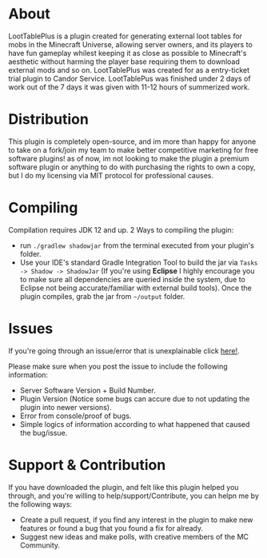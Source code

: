 # About
LootTablePlus is a plugin created for generating external loot tables for mobs in the Minecraft Universe, allowing server owners, and its players to have fun gameplay whilest keeping it as close as possible to Minecraft's aesthetic without harming the player base requiring them to download external mods and so on.
LootTablePlus was created for as a entry-ticket trial plugin to Candor Service.
LootTablePus was finished under 2 days of work out of the 7 days it was given with 11-12 hours of summerized work. 

# Distribution
This plugin is completely open-source, and im more than happy for anyone to take on a fork/join my team to make better competitive marketing for free software plugins!
as of now, im not looking to make the plugin a premium software plugin or anything to do with purchasing the rights to own a copy, but I do my licensing via MIT protocol for professional causes.

# Compiling
Compilation requires JDK 12 and up.
2 Ways to compiling the plugin:
- run `./gradlew shadowjar` from the terminal executed from your plugin's folder.
- Use your IDE's standard Gradle Integration Tool to build the jar via `Tasks -> Shadow -> ShadowJar` (If you're using **Eclipse** I highly encourage you to make sure all dependencies are queried inside the system, due to Eclipse not being accurate/familiar with external build tools). 
Once the plugin compiles, grab the jar from `~/output` folder.

# Issues
If you're going through an issue/error that is unexplainable click [here!](https://github.com/GedGd2/LootTablePlus/issues/new).

Please make sure when you post the issue to include the following information:
- Server Software Version + Build Number.
- Plugin Version (Notice some bugs can accure due to not updating the plugin into newer versions).
- Error from console/proof of bugs.
- Simple logics of information according to what happened that caused the bug/issue.

# Support & Contribution
If you have downloaded the plugin, and felt like this plugin helped you through, and you're willing to help/support/Contribute, you can helpn me by the following ways:
- Create a pull request, if you find any interest in the plugin to make new features or found a bug that you found a fix for already.
- Suggest new ideas and make polls, with creative members of the MC Community.
